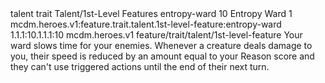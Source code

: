 <ability>
  <metadata>
    <class>talent</class>
    <feature_type>trait</feature_type>
    <file_dpath>Talent/1st-Level Features</file_dpath>
    <item_id>entropy-ward</item_id>
    <item_index>10</item_index>
    <item_name>Entropy Ward</item_name>
    <level>1</level>
    <scc>mcdm.heroes.v1:feature.trait.talent.1st-level-feature:entropy-ward</scc>
    <scdc>1.1.1:10.1.1.1:10</scdc>
    <source>mcdm.heroes.v1</source>
    <type>feature/trait/talent/1st-level-feature</type>
  </metadata>
  <effects>
    <effect type="mundane">Your ward slows time for your enemies. Whenever a creature deals damage to you, their speed is reduced by an amount equal to your Reason score and they can&apos;t use triggered actions until the end of their next turn.</effect>
  </effects>
</ability>
